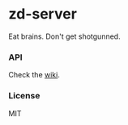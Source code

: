 # zd-server

Eat brains. Don't get shotgunned.

### API

Check the [wiki](https://github.com/R42/zd-server/wiki/API).

### License
MIT